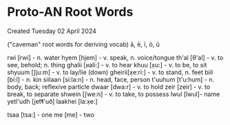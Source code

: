 # Proto-AN Root Words
Created Tuesday 02 April 2024

("caveman" root words for deriving vocab)
ā, ē, ī, ō, ū

rwi [rwi] - n. water
hyem [hjem] - v. speak, n. voice/tongue
th'al [θ'al] - v. to see, behold; n. thing
ghalii [ʁali:] - v. to hear
khuu [x̣u:] - v. to be, to sit
shyuum [ʃju:m] - v. to lay/lie (down)
gheirii[x̣e:ri:] - v. to stand, n. feet
biil [bi:l] - n. kin
siilaan [si:la:n] - n. head, face, person
t'uuhum [t'u:hum] - n. body, back; reflexive particle
dwaar [dwa:r] - v. to hold
zeir [zeir]  - v. to break, to separate
shwein [ʃwe:n] - v. to take, to possess
lwul [lwul]- name
yetl'udh [jet͡ɬ'uð]
laakhei [la:x̣e:]


tsaa [tsa:] - one
me [me] - two

